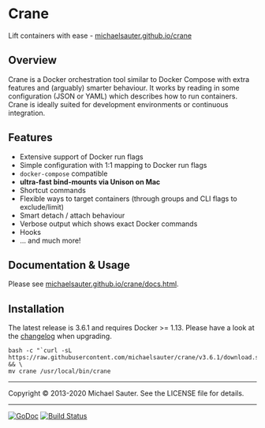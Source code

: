 # Crane
Lift containers with ease - [michaelsauter.github.io/crane](https://michaelsauter.github.io/crane/)


## Overview
Crane is a Docker orchestration tool similar to Docker Compose with extra
features and (arguably) smarter behaviour. It works by reading in some
configuration (JSON or YAML) which describes how to run containers. Crane is
ideally suited for development environments or continuous integration.

## Features

* Extensive support of Docker run flags
* Simple configuration with 1:1 mapping to Docker run flags
* `docker-compose` compatible
* **ultra-fast bind-mounts via Unison on Mac**
* Shortcut commands
* Flexible ways to target containers (through groups and CLI flags to exclude/limit)
* Smart detach / attach behaviour
* Verbose output which shows exact Docker commands
* Hooks
* ... and much more!

## Documentation & Usage

Please see [michaelsauter.github.io/crane/docs.html](https://michaelsauter.github.io/crane/docs.html).

## Installation

The latest release is 3.6.1 and requires Docker >= 1.13.
Please have a look at the [changelog](https://github.com/michaelsauter/crane/blob/master/CHANGELOG.md) when upgrading.

```
bash -c "`curl -sL https://raw.githubusercontent.com/michaelsauter/crane/v3.6.1/download.sh`" && \
mv crane /usr/local/bin/crane
```

---

Copyright © 2013-2020 Michael Sauter. See the LICENSE file for details.

---

[![GoDoc](https://godoc.org/github.com/michaelsauter/crane?status.png)](https://godoc.org/github.com/michaelsauter/crane)
[![Build Status](https://travis-ci.org/michaelsauter/crane.svg?branch=master)](https://travis-ci.org/michaelsauter/crane)
